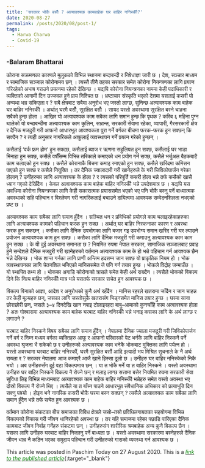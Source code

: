 ```yaml
---
title: 'सरकार भोकै बसौँ ? अत्यावश्यक कामबाहेक घर बाहिर ननिस्कौँ?'
date: 2020-08-27
permalink: /posts/2020/08/post-1/
tags:
  - Harwa Charwa
  - Covid-19
---
```

### -Balaram Bhattarai
कोराना सक्रमणका कारणले मुलुकको विभिन्न स्थानमा बन्दाबन्दी र निषेधाज्ञा जारी छ । देश, सञ्चार माध्यम र सामाजिक सञ्जाल कोरोनामय छन् । त्यस्तै तीनै तहका सरकार समेत कोरोना नियन्त्रणका लागि प्रयत्न गरिरहेको अभाष गराउने प्रयत्नमा रहेको देखिन्छ । यद्यपि कोरोना नियन्त्रणका नाममा केही पदाधिकारी र व्यक्तिको आगामी दिन उज्जवल हुने प्राय निश्चित छ । भ्रष्टाचार संस्कृति भएको देशमा यसलाई कसरी पो अन्यथा भन्न सकिएला र ? सबै क्षेत्रबाट सबैमा अनुरोध भए जस्तो लाग्छ, सुनिन्छ अत्यावश्यक काम बाहेक घर बाहिर ननिस्कौँ । अर्थात् घरमै बसौँ, सुरक्षित बसौँ । सायद यस्तो अवस्थामा सुरक्षित बस्ने चाहना सबैको हुन्छ होला । आखिर यो अत्यावश्यक काम सबैका लागि समान हुन्छ कि पृथक ? करिब ६ महिना पुग्न थालेको यो बन्दाबन्दीमा अत्यावश्यक काम कुलिन, सभ्रान्त, सरकारी सेवामा रहेका, व्यापारी, गैरसरकारी क्षेत्र र दैनिक मजदुरी गरी आफनो आधारभूत आवश्यकता पुरा गर्ने वर्गका बीचमा फरक–फरक हुन सक्छन् कि सक्दैन ? र त्यही अनुसार नागरिकले आफुलाई व्यवस्थापन गर्ने प्रयत्न गरेको हुन्छन् ।

कसैलाई ‘वर्क फ्रम होम’ हुन सक्दछ, कसैलाई ब्याज र ऋणमा सहुलियत हुन सक्छ, कसैलाई घर भाडा मिनाहा हुन सक्छ, कसैले वर्षौँसम्म विभिन्न तरिकाले कमाएको धन प्रयोग गर्न सक्छ, कसैले भर्चुअल बैठकबाटै काम चलाएको हुन सक्छ । कसैले कोरानाकै बिचमा कमाइ रमाएको हुन सक्छ, कसैले खरिदमा कमिसन पाएको हुन सक्छ र कसैले नियुक्ति । तर दैनिक ज्यालादारी गरी खानेहरुले के गरी जिविकोपार्जन गरेका होलान् ? उनीहरुका लागि अत्यावश्यक के होला ? र त्यसको परिपूर्ति कसरी होला भन्ने तर्फ कसैको खासै ध्यान गएको देखिँदैन । केवल अत्वावश्यक काम बाहेक बाहिर ननिस्कौँ भन्ने उपदेशमात्र छ । यद्यपि यस अवधिमा कोरोना नियन्त्रणका लागि केही सकारात्मक प्रयाससमेत भएको भए पनि भोकै बस्नु पर्ने बाध्यात्मक अवस्थाको सहि पहिचान र विश्लेषण गरी नागरिकलाई बचाउने दायित्वमा आवश्यक सम्वेदनशिलता नभएको प्रष्ट छ ।
  
अत्यावश्यक काम सबैका लागि समान हुँदैन । सञ्चित धन र प्रविधिको प्रयोगले काम चलाइरहेकाहरुका लागि अत्यावश्यक कामको पहिचान फरक हुन सक्छ । अर्थात् घर बाहिर निस्कनाका कारण र अवस्था फरक हुन सकछन् । कसैका लागि दैनिक उपभोगका  लागि बजार गइ उपभोग्य समान खरिद गरी घर ल्याउने प्रयोजन अत्यावश्यक काम हुन सक्छ । कसैका लागि दैनिक मजदुरी गरी कमाउनु अत्यावश्यक काम काम हुन सक्छ । के यी दुई अवस्थामा समानता छ ? नियमित रुपमा नेपाल सरकार, सामाजिक सञ्जालबाट प्रवाह हुने सन्देशले दैनिक मजदुरी गरी खानेहरुको वर्तमान अत्यावश्यक काम के हो भन्ने पहिचान गर्न आवश्यक छैन भन्ने देखिन्छ । भोक शान्त गर्नका लागि प्राणी अन्तिम हदसम्म जान सक्छ यो प्राकृतिक नियम हो । भोक व्यवस्थापनका लागि चेतनशिल भनिएको मानिससमेत जे पनि गर्न तयार हुन्छ । भोकले विद्रोह जन्माउँछ । यो स्थापित तथ्य हो । भोकका अगाडि कोरोनाको त्रासले समेत केही अर्थ राख्दैन । त्यसैले भोकको विकल्प दिने कि नित्य बाहिर ननिस्कौँ मात्र भन्ने यसतर्फ सरकार सचेत हुन आवश्यक छ ।
  
विकल्प विनाको आज्ञा, आदेश र अनुरोधको कुनै अर्थ रहँदैन । मानिस रहरले खतरामा जाँदैन र जान चाहन्न तर केही मूल्यहरु छन्, जसका लागि जस्तोसुकै खतरासंग भिड्नसमेत मानिस तयार हुन्छ । घरमा साना छोराछोरी छन्, जसले ३–४ दिनदेखि खान नपाइ टोलाइरहदा बाबु–आमाको कुनचाँहि काम अत्वावश्यक होला ? अतः गोश्वारामा अत्यावश्यक काम बाहेक घरबाट बाहिर ननिस्कौँ भन्ने भनाइ कसका लागि के अर्थ लाग्छ र लगाउने ?
  
घरबाट बाहिर निस्कने विषय सबैका लागि समान हुँदैन् । नेपालमा दैनिक ज्याला मजदुरी गरी जिविकोपार्जन गर्ने वर्ग र निम्न मध्यम वर्गका व्यक्तिहरु आफू र आफनो परिवारको पेट भर्नकै लागि बाहिर निस्कनै पर्ने अवस्था श्रृजना भै सकेको छ र उनीहरुको अत्यावश्यक काम भनेकै भोकबाट मुक्तिका लागि पर्यत्न हो । यस्तो अवस्थामा घरबाट बाहिर ननिस्कौं, घरमै सुरक्षित बसौं आदि इत्यादी भय मिश्रित सुचनाले के नै अर्थ राख्ला र ? सरकार नेपालमा आज कमाएरै आजै खाने हिस्सा ठूलो छ । उनीहरु घर बाहिर ननिस्केको निकै भयो । अब उनीहरुसँग दुई वटा विकल्पमात्र छन् । या त भोकै मर्ने या त बाहिर निस्कने । यस्तो अवस्थामा उनीहरु घर बाहिर निस्कने विकल्प नै रोज्ने छन् र मलाइ लाग्छ सत्तामा बसेर नियमित रुपमा सरकारी सेवा सुविधा लिइ विभिन्न माध्यमबाट अत्यावश्यक काम बाहेक बाहिर ननिस्कौँ भन्नेहरु समेत यस्तो अवस्था भए दोस्रो विकल्प नै रोज्ने थिए । त्यसैले या त बाँच्न पाउने आधारभूत संवैधानिक अधिकार को प्रत्याभूति  दिन सक्नु प¥यो । होइन भने नागरिक कसरी भोकै घरमा बस्न सक्छन् ? त्यसैले अत्यावश्यक काम सबैका लागि समान हुँदैन भन्ने तर्फ सचेत हुन आवश्यक छ ।

वर्तमान कोरोना संकटका बीच समाजका विविध क्षेत्रले जसो–तसो प्रविधिलगायतका सहयोगमा विभिन्न विकल्पको विकास गरी जीवन धानिरहेको अवस्था छ । तर यहि समाजमा रहेका पछाडि पारिएका दैनिक कामबाट जीवन निर्वाह गर्नेहरु संकटमा छन् । उनीहरुसंग शारीरिक श्रमबाहेक अन्य कुनै विकल्प छैन । यसका लागि उनीहरु घरबाट बाहिर निक्लनु पर्ने बाध्यता छ । यस्तो अवस्थामा सरकारमा बस्नेहरुले दैनिक जीवन धान्न नै कठिन भएका समुदाय पहिचान गरी उनीहरुको गासको व्यवस्था गर्न आवश्यक छ ।

This article was posted in Paschim Today on 27 August 2020. This is a [<span style="color:green">*link to the published article*</span>](https://paschimtoday.com/news-details/21794/2020-08-27?fbclid=IwAR0Q8L9REXbjgJrJXgHvYlK_iKPRPwRMNlzCdNcoPcKHVGDun8k0FS6Jdu4){:target="_blank"}
